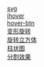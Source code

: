 <a href="https://weijiang1996.github.io/css3/svg.html">svg</a><br>
<a href="https://weijiang1996.github.io/css3/ihover.html">ihover</a><br>
<a href="https://weijiang1996.github.io/css3/hover-btn.html">hover-btn</a><br>
<a href="https://weijiang1996.github.io/css3/变形旋转.html">变形旋转</a><br>
<a href="https://weijiang1996.github.io/css3/旋转立方体.html">旋转立方体</a><br>
<a href="https://weijiang1996.github.io/css3/柱状图.html">柱状图</a><br>
<a href="https://weijiang1996.github.io/css3/分割效果.html">分割效果</a><br> 

